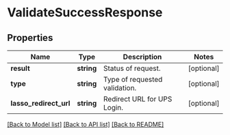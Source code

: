 # ValidateSuccessResponse

## Properties
Name | Type | Description | Notes
------------ | ------------- | ------------- | -------------
**result** | **string** | Status of request. | [optional] 
**type** | **string** | Type of requested validation. | [optional] 
**lasso_redirect_url** | **string** | Redirect URL for UPS Login. | [optional] 

[[Back to Model list]](../../README.md#documentation-for-models) [[Back to API list]](../../README.md#documentation-for-api-endpoints) [[Back to README]](../../README.md)

